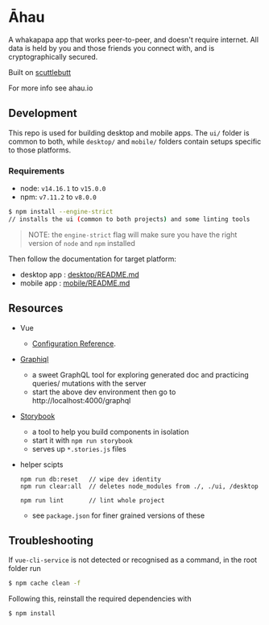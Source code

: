 # Āhau

A whakapapa app that works peer-to-peer, and doesn't require internet.
All data is held by you and those friends you connect with, and is cryptographically secured.

Built on [scuttlebutt](www.scuttlebutt.nz)

For more info see ahau.io

## Development

This repo is used for building desktop and mobile apps.
The `ui/` folder is common to both, while `desktop/` and `mobile/` folders contain setups specific to those platforms.

### Requirements

- node: `v14.16.1` to `v15.0.0`
- npm: `v7.11.2` to `v8.0.0`

```bash
$ npm install --engine-strict
// installs the ui (common to both projects) and some linting tools
```

> NOTE: the `engine-strict` flag will make sure you have the right version of `node` and `npm` installed

Then follow the documentation for target platform:

- desktop app : [desktop/README.md](./desktop/README.md)
- mobile app : [mobile/README.md](./mobile/README.md)



## Resources

- Vue
    - [Configuration Reference](https://cli.vuejs.org/config/).
- [Graphiql](https://github.com/graphql/graphiql)
    - a sweet GraphQL tool for exploring generated doc and practicing queries/ mutations with the server
    - start the above dev environment then go to http://localhost:4000/graphql
- [Storybook](https://storybook.js.org/)
    - a tool to help you build components in isolation
    - start it with `npm run storybook`
    - serves up `*.stories.js` files

- helper scipts
    ```
    npm run db:reset   // wipe dev identity
    npm run clear:all  // deletes node_modules from ./, ./ui, /desktop

    npm run lint       // lint whole project
    ```
    - see `package.json` for finer grained versions of these


## Troubleshooting

If `vue-cli-service` is not detected or recognised as a command, in the root folder run

```bash
$ npm cache clean -f
```

Following this, reinstall the required dependencies with

```bash
$ npm install
```

